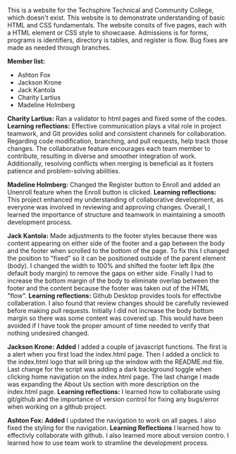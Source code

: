 This is a website for the Techsphire Technical and Community College, which doesn't exist. This website is to demonstrate understanding of basic HTML and CSS fundamentals. The website consits of five pages, each with a HTML element or CSS style to showcaase. Admissions is for forms, programs is identifiers, directory is tables, and register is flow. Bug fixes are made as needed through branches. 

**Member list:**
 * Ashton Fox
 * Jackson Krone
 * Jack Kantola
 * Charity Lartius
 * Madeline Holmberg



**Charity Lartius:** Ran a validator to html pages and fixed some of the codes.  **Learning reflections:** Effective communication plays a vital role in project teamwork, and Git provides solid and consistent channels for collaboration. Regarding code modification, branching, and pull requests, help track those changes. The collaborative feature encourages each team member to contribute, resulting in diverse and smoother integration of work. Additionally, resolving conflicts when merging is beneficial as it fosters patience and problem-solving abilities.

**Madeline Holmberg:** Changed the Register button to Enroll and added an Unenroll feature when the Enroll button is clicked. **Learning reflections:** This project enhanced my understanding of collaborative development, as everyone was involved in reviewing and approving changes. Overall, I learned the importance of structure and teamwork in maintaining a smooth development process.

**Jack Kantola:** Made adjustments to the footer styles because there was content appearing on either side of the footer and a gap between the body and the footer when scrolled to the bottom of the page. To fix this I changed the position to "fixed" so it can be positioned outside of the parent element (body). I changed the width to 100% and shifted the footer left 8px (the default body margin) to remove the gaps on either side. Finally I had to increase the bottom margin of the body to eliminate overlap between the footer and the content because the footer was taken out of the HTML "flow". **Learning reflections:** Github Desktop provides tools for effectivbe collaberation. I also found that review changes should be carefully reviewed before making pull requests. Initially I did not increase the body bottom margin so there was some content was covered up. This would have been avoided if I have took the proper amount of time needed to verify that nothing undesired changed.

**Jackson Krone:** **Added** I added a couple of javascript functions. The first is a alert when you first load the index.html page. Then I added a onclick to the index.html logo that will bring up the window with the README.md file. Last change for the script was adding a dark background toggle when clicking home navigation on the index.html page. The last change I made was expanding the About Us section with more description on the index.html page. **Learning reflections:** I learned how to collaborate using git/github and the importance of version control for fixing any bugs/error when working on a github project.

**Ashton Fox:** **Added** I updated the navigation to work on all pages. I also fixed the styling for the navigation. **Learning Reflections** I learned how to effectivly collaborate with github. I also learned more about version contro. I learned how to use team work to stramline the development process.
